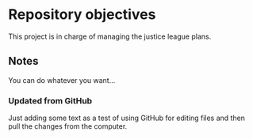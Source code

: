 # Repository objectives
This project is in charge of managing the justice league plans.

## Notes
You can do whatever you want...

### Updated from GitHub
Just adding some text as a test of using GitHub for editing files and then pull the changes from the computer.
